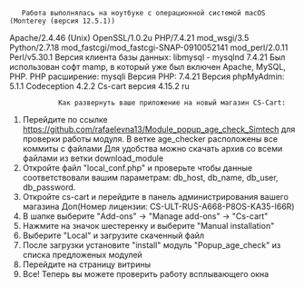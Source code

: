        Работа выполнялась на ноутбуке с операционной системой macOS (Monterey (версия 12.5.1))
Apache/2.4.46 (Unix) OpenSSL/1.0.2u PHP/7.4.21 mod_wsgi/3.5 Python/2.7.18 mod_fastcgi/mod_fastcgi-SNAP-0910052141 mod_perl/2.0.11 Perl/v5.30.1
Версия клиента базы данных: libmysql - mysqlnd 7.4.21
Был использован софт mamp, в который уже был включен Apache, MySQL, PHP. 
PHP расширение: mysqli 
Версия PHP: 7.4.21 
Bерсия phpMyAdmin: 5.1.1
Codeception 4.2.2
Cs-cart версия 4.15.2 ru


                Как развернуть ваше приложение на новый магазин CS-Cart:

1. Перейдите по ссылке https://github.com/rafaelevna13/Module_popup_age_check_Simtech для проверки работы модуля.
        В ветке age_checker расположены все коммиты с файлами 
        Для удобства можно скачать архив со всеми файлами из ветки download_module 
2. Откройте файл "local_conf.php" и проверьте чтобы данные соответствовали вашим параметрам: db_host, db_name, db_user, db_password.
3. Откройте cs-cart и перейдите в панель администрирования вашего магазина
        Доп(Номер лицензии: CS-ULT-RUS-A668-P8OS-KA35-I66R)
4. В шапке выберите "Add-ons" -> "Manage add-ons" -> "Cs-cart"
5. Нажмите на значок шестеренку и выберите "Manual installation"
6. Выберите "Local" и загрузите скаченный файл 
7. После загрузки установите "install" модуль "Popup_age_check" из списка предложеных модулей 
8. Перейдите на страницу витрины
9. Все! Теперь вы можете проверить работу всплывающего окна